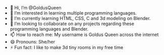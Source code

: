 - 👋 Hi, I’m @GoldusQueen
- 👀 I’m interested in learning multiple programming languages.
- 🌱 I’m currently learning HTML, CSS, C and 3d modeling on Blender.
- 💞️ I’m looking to collaborate on any projects regarding these programming languages and Blender.
- 📫 How to reach me: My username is Goldus Queen across the internet
- 😄 Pronouns: She/her
- ⚡ Fun fact: I like to make 3d tiny rooms in my free time

<!---
GoldusQueen/GoldusQueen is a ✨ special ✨ repository because its `README.md` (this file) appears on your GitHub profile.
You can click the Preview link to take a look at your changes.
--->
